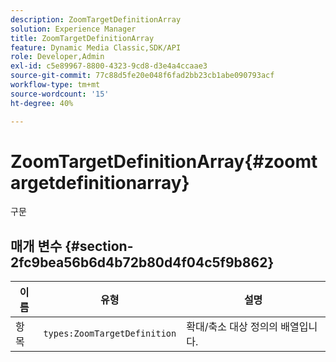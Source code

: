 ```yaml
---
description: ZoomTargetDefinitionArray
solution: Experience Manager
title: ZoomTargetDefinitionArray
feature: Dynamic Media Classic,SDK/API
role: Developer,Admin
exl-id: c5e89967-8800-4323-9cd8-d3e4a4ccaae3
source-git-commit: 77c88d5fe20e048f6fad2bb23cb1abe090793acf
workflow-type: tm+mt
source-wordcount: '15'
ht-degree: 40%

---
```


# ZoomTargetDefinitionArray{#zoomtargetdefinitionarray}

구문

## 매개 변수 {#section-2fc9bea56b6d4b72b80d4f04c5f9b862}

| 이름 | 유형 | 설명 |
|---|---|---|
| 항목 | `types:ZoomTargetDefinition` | 확대/축소 대상 정의의 배열입니다. |
